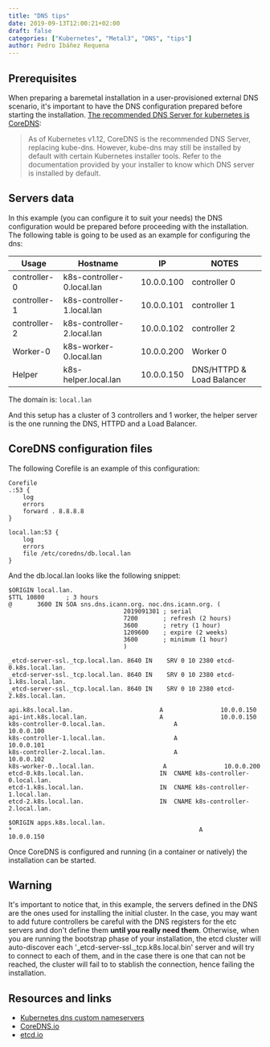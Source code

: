 ```yaml
---
title: "DNS tips"
date: 2019-09-13T12:00:21+02:00
draft: false
categories: ["Kubernetes", "Metal3", "DNS", "tips"]
author: Pedro Ibáñez Requena
---
```


## Prerequisites
When preparing a baremetal installation in a user-provisioned external DNS scenario, it's important
to have the DNS configuration prepared before starting the installation. [The recommended 
DNS Server for kubernetes is CoreDNS](https://kubernetes.io/docs/tasks/administer-cluster/dns-custom-nameservers/):

> As of Kubernetes v1.12, CoreDNS is the recommended DNS Server, replacing kube-dns. However, 
kube-dns may still be installed by default with certain Kubernetes installer tools. Refer to 
the documentation provided by your installer to know which DNS server is installed by default.

## Servers data
In this example (you can configure it to suit your needs) the DNS configuration would be prepared before proceeding
with the installation. The following table is going to be used as an example for configuring the dns:


| Usage     | Hostname                 | IP             | NOTES                                         |
|-----------|--------------------------|----------------|-----------------------------------------------|
| controller-0  | k8s-controller-0.local.lan  | 10.0.0.100     | controller 0                           |
| controller-1  | k8s-controller-1.local.lan  | 10.0.0.101     | controller 1                           |
| controller-2  | k8s-controller-2.local.lan  | 10.0.0.102     | controller 2                           |
| Worker-0  | k8s-worker-0.local.lan  | 10.0.0.200     | Worker 0                                       |
| Helper    | k8s-helper.local.lan    | 10.0.0.150     | DNS/HTTPD & Load Balancer                      |

The domain is: `local.lan`

And this setup has a cluster of 3 controllers and 1 worker, the helper server is the one running the DNS, HTTPD and a Load Balancer.


## CoreDNS configuration files
The following Corefile is an example of this configuration:
```
Corefile 
.:53 {
    log
    errors
    forward . 8.8.8.8
}

local.lan:53 {
    log
    errors
    file /etc/coredns/db.local.lan
}

```

And the db.local.lan looks like the following snippet:
```
$ORIGIN local.lan.
$TTL 10800      ; 3 hours
@       3600 IN SOA sns.dns.icann.org. noc.dns.icann.org. (
                                2019091301 ; serial
                                7200       ; refresh (2 hours)
                                3600       ; retry (1 hour)
                                1209600    ; expire (2 weeks)
                                3600       ; minimum (1 hour)
                                )

_etcd-server-ssl._tcp.local.lan. 8640 IN    SRV 0 10 2380 etcd-0.k8s.local.lan.
_etcd-server-ssl._tcp.local.lan. 8640 IN    SRV 0 10 2380 etcd-1.k8s.local.lan.
_etcd-server-ssl._tcp.local.lan. 8640 IN    SRV 0 10 2380 etcd-2.k8s.local.lan.

api.k8s.local.lan.                        A                10.0.0.150
api-int.k8s.local.lan.                    A                10.0.0.150
k8s-controller-0.local.lan.                   A                10.0.0.100
k8s-controller-1.local.lan.                   A                10.0.0.101
k8s-controller-2.local.lan.                   A                10.0.0.102
k8s-worker-0..local.lan.                   A                10.0.0.200
etcd-0.k8s.local.lan.                     IN  CNAME k8s-controller-0.local.lan.
etcd-1.k8s.local.lan.                     IN  CNAME k8s-controller-1.local.lan.
etcd-2.k8s.local.lan.                     IN  CNAME k8s-controller-2.local.lan.

$ORIGIN apps.k8s.local.lan.
*                                                    A                10.0.0.150

```

Once CoreDNS is configured and running (in a container or natively) the installation can be started.

## Warning

It's important to notice that, in this example, the servers defined in the DNS are the ones used for installing the initial cluster.
In the case, you may want to add future controllers be careful with the DNS registers for the etc servers and don't define them **until you really need them**.
Otherwise, when you are running the bootstrap phase of your installation, the etcd cluster will auto-discover each '_etcd-server-ssl._tcp.k8s.local.bin' server 
and will try to connect to each of them, and in the case there is one that can not be reached, the cluster will fail to to stablish the connection, hence failing the installation.


## Resources and links

* [Kubernetes dns custom nameservers](https://kubernetes.io/docs/tasks/administer-cluster/dns-custom-nameservers/)
* [CoreDNS.io](https://coredns.io/)
* [etcd.io](https://etcd.io/)
